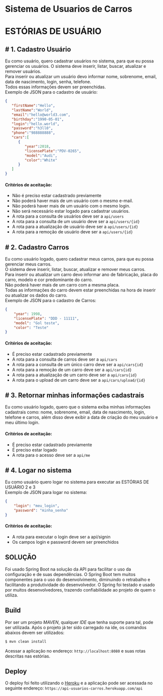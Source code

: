 # Sistema de Usuarios de Carros

# ESTÓRIAS DE USUÁRIO
## # 1. Cadastro Usuário
Eu como usuário, quero cadastrar usuários no sistema, para que eu possa gerenciar os usuários. O sistema deve inserir, listar, buscar, atualizar e remover usuários.  
Para inserir ou atualizar um usuário devo informar nome, sobrenome, email, data de nascimento, login, senha, telefone.  
Todos essas informações devem ser preenchidas.  
Exemplo de JSON para o cadastro de usuário:
```json
{ 
   "firstName":"Hello",
   "lastName":"World",
   "email":"hello@world3.com",
   "birthday":"1990-05-01",
   "login":"hello.world",
   "password":"h3ll0",
   "phone":"988888888",
   "cars":[ 
      { 
         "year":2018,
         "licensePlate":"PDV-0265",
         "model":"Audi",
         "color":"White"
      }
   ]
}
```
#### Critérios de aceitação:
- Não é preciso estar cadastrado previamente  
- Não poderá haver mais de um usuário com o mesmo e-mail.  
- Não poderá haver mais de um usuário com o mesmo login.  
- Não será necessário estar logado para cadastrar usuários.
- A rota para a consulta de usuários deve ser a `api/users`
- A rota para a consulta de um usuário deve ser a `api/users/{id}`
- A rota para a atualização de usuário deve ser a `api/users/{id}`
- A rota para a remoção de usuário deve ser a `api/users/{id}`

## #  2. Cadastro Carros
Eu como usuário logado, quero cadastrar meus carros, para que eu possa gerenciar meus carros.  
O sistema deve inserir, listar, buscar, atualizar e remover meus carros.  
Para inserir ou atualizar um carro devo informar ano de fabricação, placa do carro, modelo e cor predominante do carro.  
Não poderá haver mais de um carro com a mesma placa.  
Todas as informações do carro devem estar preenchidas na hora de inserir ou atualizar os dados do carro.  
Exemplo de JSON para o cadastro de Carros:
```json
{
    "year": 1998,
    "licensePlate": "DDD - 11111",
    "model": "Gol teste",
    "color": "Teste"
}
```
#### Critérios de aceitação:
- É preciso estar cadastrado previamente
- A rota para a consulta de carros deve ser a `api/cars`
- A rota para a consulta de um único carro deve ser a `api/cars{id}`
- A rota para a remoção de um carro deve ser a `api/cars{id}`
- A rota para a atualização de um carro deve ser a `api/cars{id}`
- A rota para o upload de um carro deve ser a `api/cars/upload/{id}`

## # 3. Retornar minhas informações cadastrais
Eu como usuário logado, quero que o sistema exiba minhas informações cadastrais como: nome, sobrenome, email, data de nascimento, login, telefone e carros, além disso deve exibir a data de criação do meu usuário e meu último login.  
#### Critérios de aceitação:
- É preciso estar cadastrado previamente
- É preciso estar logado
- A rota para o acesso deve ser a `api/me`

## # 4. Logar no sistema
Eu como usuário quero logar no sistema para executar as ESTÓRIAS DE USUÁRIO 2 e 3  
Exemplo de JSON para logar no sistema:
```json
{
    "login": "meu_login",
    "password": "minha_senha"
}
```
#### Critérios de aceitação:
- A rota para executar o login deve ser a api/signin
- Os campos login e password devem ser preenchidos  

## SOLUÇÃO
Foi usado Spring Boot na solução da API para facilitar o uso da configuração e de suas dependências. O Spring Boot tem muitos componentes para o uso do desenvolvimento, diminuindo o retrabalho e facilitando a produtividade do desenvolvedor. O Spring foi testado e usado por muitos desenvolvedores, trazendo confiabilidade ao projeto de quem o utiliza.

## Build
Por ser um projeto *MAVEN*, qualquer *IDE* que tenha suporte para tal, pode ser utilizada. Após o projeto já ter sido carregado na ide, os comandos abaixos devem ser utilizados:
```sh
$ mvn clean install
```
Acessar a aplicação no endereço: `http://localhost:8080` e suas rotas descritas nas estórias.

## Deploy
O deploy foi feito utilizando o [Heroku](https://www.heroku.com/) e a aplicação pode ser acessada no seguinte endereço: `https://api-usuarios-carros.herokuapp.com/api`
